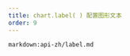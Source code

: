 ```yaml
---
title: chart.label( ) 配置图形文本
order: 9
---
```


<!-- ## chart.label( ) 配置图形文本 -->

`markdown:api-zh/label.md`
